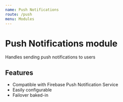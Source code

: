 ```yaml
---
name: Push Notifications
route: /push
menu: Modules
---
```


# Push Notifications module

Handles sending push notifications to users

## Features

- Compatible with Firebase Push Notification Service
- Easily configurable
- Failover baked-in
